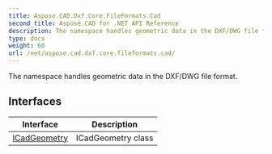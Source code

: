 ```yaml
---
title: Aspose.CAD.Dxf.Core.FileFormats.Cad
second_title: Aspose.CAD for .NET API Reference
description: The namespace handles geometric data in the DXF/DWG file format
type: docs
weight: 60
url: /net/aspose.cad.dxf.core.fileformats.cad/
---
```

The namespace handles geometric data in the DXF/DWG file format.

## Interfaces

| Interface | Description |
| --- | --- |
| [ICadGeometry](./icadgeometry/) | ICadGeometry class |


